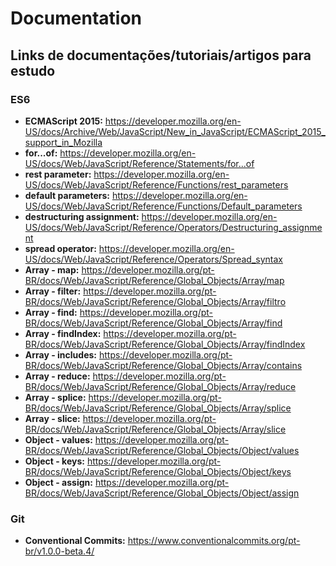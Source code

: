 # Documentation
## Links de documentações/tutoriais/artigos para estudo
### ES6
- **ECMAScript 2015:** https://developer.mozilla.org/en-US/docs/Archive/Web/JavaScript/New_in_JavaScript/ECMAScript_2015_support_in_Mozilla
- **for...of:** https://developer.mozilla.org/en-US/docs/Web/JavaScript/Reference/Statements/for...of
- **rest parameter:** https://developer.mozilla.org/en-US/docs/Web/JavaScript/Reference/Functions/rest_parameters
- **default parameters:** https://developer.mozilla.org/en-US/docs/Web/JavaScript/Reference/Functions/Default_parameters
- **destructuring assignment:** https://developer.mozilla.org/en-US/docs/Web/JavaScript/Reference/Operators/Destructuring_assignment
- **spread operator:** https://developer.mozilla.org/en-US/docs/Web/JavaScript/Reference/Operators/Spread_syntax
- **Array - map:** https://developer.mozilla.org/pt-BR/docs/Web/JavaScript/Reference/Global_Objects/Array/map
- **Array - filter:** https://developer.mozilla.org/pt-BR/docs/Web/JavaScript/Reference/Global_Objects/Array/filtro
- **Array - find:** https://developer.mozilla.org/pt-BR/docs/Web/JavaScript/Reference/Global_Objects/Array/find
- **Array - findIndex:** https://developer.mozilla.org/pt-BR/docs/Web/JavaScript/Reference/Global_Objects/Array/findIndex
- **Array - includes:** https://developer.mozilla.org/pt-BR/docs/Web/JavaScript/Reference/Global_Objects/Array/contains
- **Array - reduce:** https://developer.mozilla.org/pt-BR/docs/Web/JavaScript/Reference/Global_Objects/Array/reduce
- **Array - splice:** https://developer.mozilla.org/pt-BR/docs/Web/JavaScript/Reference/Global_Objects/Array/splice
- **Array - slice:** https://developer.mozilla.org/pt-BR/docs/Web/JavaScript/Reference/Global_Objects/Array/slice
- **Object - values:** https://developer.mozilla.org/pt-BR/docs/Web/JavaScript/Reference/Global_Objects/Object/values
- **Object - keys:** https://developer.mozilla.org/pt-BR/docs/Web/JavaScript/Reference/Global_Objects/Object/keys
- **Object - assign:** https://developer.mozilla.org/pt-BR/docs/Web/JavaScript/Reference/Global_Objects/Object/assign

### Git
- **Conventional Commits:** https://www.conventionalcommits.org/pt-br/v1.0.0-beta.4/